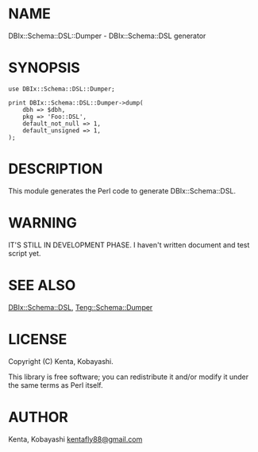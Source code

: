 # NAME

DBIx::Schema::DSL::Dumper - DBIx::Schema::DSL generator

# SYNOPSIS

    use DBIx::Schema::DSL::Dumper;

    print DBIx::Schema::DSL::Dumper->dump(
        dbh => $dbh,
        pkg => 'Foo::DSL',
        default_not_null => 1,
        default_unsigned => 1,
    );

# DESCRIPTION

This module generates the Perl code to generate DBIx::Schema::DSL.

# WARNING

IT'S STILL IN DEVELOPMENT PHASE.
I haven't written document and test script yet.

# SEE ALSO

[DBIx::Schema::DSL](https://metacpan.org/pod/DBIx::Schema::DSL), [Teng::Schema::Dumper](https://metacpan.org/pod/Teng::Schema::Dumper)

# LICENSE

Copyright (C) Kenta, Kobayashi.

This library is free software; you can redistribute it and/or modify
it under the same terms as Perl itself.

# AUTHOR

Kenta, Kobayashi <kentafly88@gmail.com>
